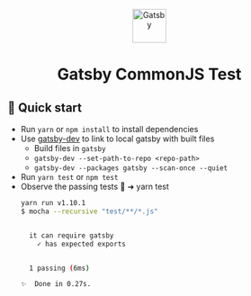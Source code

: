 <p align="center">
  <a href="https://www.gatsbyjs.org">
    <img alt="Gatsby" src="https://www.gatsbyjs.org/monogram.svg" width="60" />
  </a>
</p>
<h1 align="center">
  Gatsby CommonJS Test
</h1>

## 🚀 Quick start

- Run `yarn` or `npm install` to install dependencies
- Use [gatsby-dev](https://github.com/gatsbyjs/gatsby/tree/master/packages/gatsby-dev-cli) to link to local gatsby with built files
    - Build files in `gatsby`
    - `gatsby-dev --set-path-to-repo <repo-path>`
    - `gatsby-dev --packages gatsby --scan-once --quiet`
- Run `yarn test` or `npm test`
- Observe the passing tests 🎉
➜ yarn test
    ```bash
    yarn run v1.10.1
    $ mocha --recursive "test/**/*.js"


      it can require gatsby
        ✓ has expected exports


      1 passing (6ms)

    ✨  Done in 0.27s.
    ```
